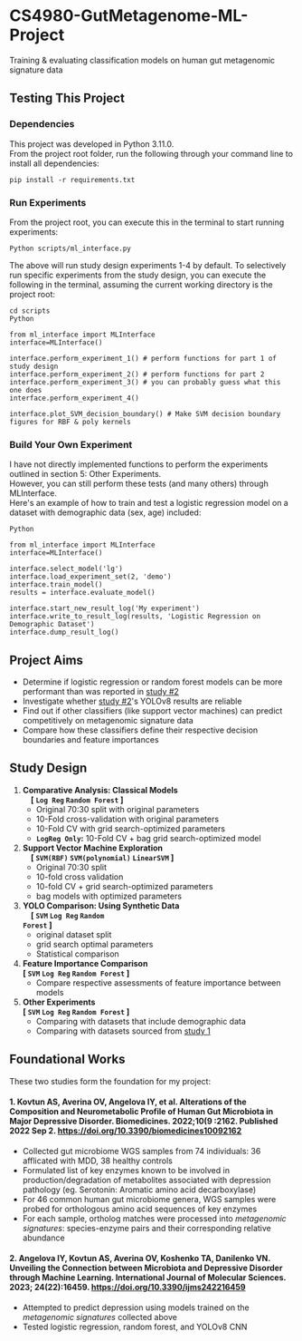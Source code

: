# CS4980-GutMetagenome-ML-Project
Training & evaluating classification models on human gut metagenomic signature data 

## Testing This Project

### Dependencies
This project was developed in Python 3.11.0.<br>
From the project root folder, run the following through your command line to install all dependencies:
```
pip install -r requirements.txt
```

### Run Experiments
From the project root, you can execute this in the terminal to start running experiments:
```
Python scripts/ml_interface.py
```
The above will run study design experiments 1-4 by default. 
To selectively run specific experiments from the study design, you can execute the following in the terminal, assuming the current working directory is the project root:
```
cd scripts
Python

from ml_interface import MLInterface
interface=MLInterface()

interface.perform_experiment_1() # perform functions for part 1 of study design
interface.perform_experiment_2() # perform functions for part 2
interface.perform_experiment_3() # you can probably guess what this one does
interface.perform_experiment_4()

interface.plot_SVM_decision_boundary() # Make SVM decision boundary figures for RBF & poly kernels
```

### Build Your Own Experiment
I have not directly implemented functions to perform the experiments outlined in section 5: Other Experiments.<br>
However, you can still perform these tests (and many others) through MLInterface.<br> 
Here's an example of how to train and test a logistic regression model on a dataset with demographic data (sex, age) included:
```
Python

from ml_interface import MLInterface
interface=MLInterface()

interface.select_model('lg')
interface.load_experiment_set(2, 'demo')
interface.train_model()
results = interface.evaluate_model()

interface.start_new_result_log('My experiment')
interface.write_to_result_log(results, 'Logistic Regression on Demographic Dataset')
interface.dump_result_log()
```

## Project Aims
- Determine if logistic regression or random forest models can be more performant than was reported in [study #2](#2-angelova-iy-kovtun-as-averina-ov-koshenko-ta-danilenko-vn-unveiling-the-connection-between-microbiota-and-depressive-disorder-through-machine-learning-international-journal-of-molecular-sciences-2023-242216459-httpsdoiorg103390ijms242216459)
- Investigate whether [study #2](#2-angelova-iy-kovtun-as-averina-ov-koshenko-ta-danilenko-vn-unveiling-the-connection-between-microbiota-and-depressive-disorder-through-machine-learning-international-journal-of-molecular-sciences-2023-242216459-httpsdoiorg103390ijms242216459)'s YOLOv8 results are reliable
- Find out if other classifiers (like support vector machines) can predict competitively on metagenomic signature data
- Compare how these classifiers define their respective decision boundaries and feature importances


## Study Design
1. **Comparative Analysis: Classical Models**<br>
 **[ <code>Log Reg</code> <code>Random Forest</code> ]**<br>
      * Original 70:30 split with original parameters
      * 10-Fold cross-validation with original parameters
      * 10-Fold CV with grid search-optimized parameters
      * <code>**LogReg Only</code>:** 10-Fold CV + bag grid search-optimized model
2. **Support Vector Machine Exploration**<br>
 **[ <code>SVM(RBF)</code> <code>SVM(polynomial)</code> <code>LinearSVM</code> ]**<br>
   * Original 70:30 split
   * 10-fold cross validation
   * 10-fold CV + grid search-optimized parameters
   * bag models with optimized parameters
3. **YOLO Comparison: Using Synthetic Data**<br>
 **[ <code>SVM</code> <code>Log Reg</code> <code>Random Forest</code> ]**<br>
   * original dataset split
   * grid search optimal parameters
   * Statistical comparison
4. **Feature Importance Comparison**<br>
**[ <code>SVM</code> <code>Log Reg</code> <code>Random Forest</code> ]**<br>
	* Compare respective assessments of feature importance between models
5. **Other Experiments**<br>
**[ <code>SVM</code> <code>Log Reg</code> <code>Random Forest</code> ]**<br>
    * Comparing with datasets that include demographic data
    * Comparing with datasets sourced from [study 1](#1-kovtun-as-averina-ov-angelova-iy-et-al-alterations-of-the-composition-and-neurometabolic-profile-of-human-gut-microbiota-in-major-depressive-disorder-biomedicines-2022109-2162-published-2022-sep-2-httpsdoiorg103390biomedicines10092162)


## Foundational Works
These two studies form the foundation for my project: 

#### 1. Kovtun AS, Averina OV, Angelova IY, et al. **Alterations of the Composition and Neurometabolic Profile of Human Gut Microbiota in Major Depressive Disorder.** Biomedicines. 2022;10(9 :2162. Published 2022 Sep 2. https://doi.org/10.3390/biomedicines10092162
- Collected gut microbiome WGS samples from 74 individuals: 36 afflicated with MDD, 38 healthy controls
- Formulated list of key enzymes known to be involved in production/degradation of metabolites associated with depression pathology (eg. Serotonin: Aromatic amino acid decarboxylase)
- For 46 common human gut microbiome genera, WGS samples were probed for orthologous amino acid sequences of key enzymes 
- For each sample, ortholog matches were processed into _metagenomic signatures_: species-enzyme pairs and their corresponding relative abundance


#### 2. Angelova IY, Kovtun AS, Averina OV, Koshenko TA, Danilenko VN. **Unveiling the Connection between Microbiota and Depressive Disorder through Machine Learning.** International Journal of Molecular Sciences. 2023; 24(22):16459. https://doi.org/10.3390/ijms242216459
- Attempted to predict depression using models trained on the _metagenomic signatures_ collected above
- Tested logistic regression, random forest, and YOLOv8 CNN
<br>